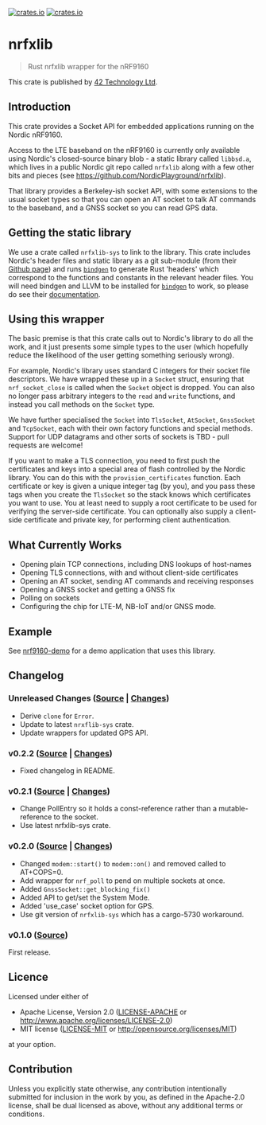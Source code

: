 [![crates.io](https://img.shields.io/crates/d/nrfxlib.svg)](https://crates.io/crates/nrfxlib)
[![crates.io](https://img.shields.io/crates/v/nrfxlib.svg)](https://crates.io/crates/nrfxlib)

# nrfxlib

> Rust nrfxlib wrapper for the nRF9160

This crate is published by [42 Technology Ltd](https://www.42technology.com).

## Introduction

This crate provides a Socket API for embedded applications running on the
Nordic nRF9160.

Access to the LTE baseband on the nRF9160 is currently only available using
Nordic's closed-source binary blob - a static library called `libbsd.a`, which
lives in a public Nordic git repo called `nrfxlib` along with a few other bits
and pieces (see https://github.com/NordicPlayground/nrfxlib).

That library provides a Berkeley-ish socket API, with some extensions to the
usual socket types so that you can open an AT socket to talk AT commands to the
baseband, and a GNSS socket so you can read GPS data.

## Getting the static library

We use a crate called `nrfxlib-sys` to link to the library. This crate
includes Nordic's header files and static library as a git sub-module (from
their [Github page](https://github.com/NordicPlayground/nrfxlib)) and runs
[`bindgen`] to generate Rust 'headers' which correspond to the functions and
constants in the relevant header files. You will need bindgen and LLVM to
be installed for [`bindgen`] to work, so please do see their
[documentation](https://github.com/rust-lang/rust-bindgen).

[`bindgen`]: https://crates.io/crates/bindgen

## Using this wrapper

The basic premise is that this crate calls out to Nordic's library to do all
the work, and it just presents some simple types to the user (which hopefully
reduce the likelihood of the user getting something seriously wrong).

For example, Nordic's library uses standard C integers for their socket file
descriptors. We have wrapped these up in a `Socket` struct, ensuring that
`nrf_socket_close` is called when the `Socket` object is dropped. You can also
no longer pass arbitrary integers to the `read` and `write` functions, and
instead you call methods on the `Socket` type.

We have further specialised the `Socket` into `TlsSocket`, `AtSocket`,
`GnssSocket` and `TcpSocket`, each with their own factory functions and
special methods. Support for UDP datagrams and other sorts of sockets is TBD -
pull requests are welcome!

If you want to make a TLS connection, you need to first push the certificates
and keys into a special area of flash controlled by the Nordic library. You
can do this with the `provision_certificates` function. Each certificate or
key is given a unique integer tag (by you), and you pass these tags when you
create the `TlsSocket` so the stack knows which certificates you want to use.
You at least need to supply a root certificate to be used for verifying the
server-side certificate. You can optionally also supply a client-side
certificate and private key, for performing client authentication.

## What Currently Works

* Opening plain TCP connections, including DNS lookups of host-names
* Opening TLS connections, with and without client-side certificates
* Opening an AT socket, sending AT commands and receiving responses
* Opening a GNSS socket and getting a GNSS fix
* Polling on sockets
* Configuring the chip for LTE-M, NB-IoT and/or GNSS mode.

## Example

See [nrf9160-demo](https://github.com/42-technology-ltd/nrf9160-demo) for a demo application that uses this library.

## Changelog

### Unreleased Changes ([Source](https://github.com/42-technology-ltd/nrfxlib/tree/master) | [Changes](https://github.com/42-technology-ltd/nrfxlib/compare/v0.2.2...master))

* Derive `clone` for `Error`.
* Update to latest `nrxflib-sys` crate.
* Update wrappers for updated GPS API.

### v0.2.2 ([Source](https://github.com/42-technology-ltd/nrfxlib/tree/v0.2.2) | [Changes](https://github.com/42-technology-ltd/nrfxlib/compare/v0.2.1...v0.2.2))

* Fixed changelog in README.

### v0.2.1 ([Source](https://github.com/42-technology-ltd/nrfxlib/tree/v0.2.1) | [Changes](https://github.com/42-technology-ltd/nrfxlib/compare/v0.2.0...v0.2.1))

* Change PollEntry so it holds a const-reference rather than a mutable-reference to the socket.
* Use latest nrfxlib-sys crate.

### v0.2.0 ([Source](https://github.com/42-technology-ltd/nrfxlib/tree/v0.2.0) | [Changes](https://github.com/42-technology-ltd/nrfxlib/compare/v0.1.0...v0.2.0))

* Changed `modem::start()` to `modem::on()` and removed called to AT+COPS=0.
* Add wrapper for `nrf_poll` to pend on multiple sockets at once.
* Added `GnssSocket::get_blocking_fix()`
* Added API to get/set the System Mode.
* Added 'use_case' socket option for GPS.
* Use git version of `nrfxlib-sys` which has a cargo-5730 workaround.

### v0.1.0 ([Source](https://github.com/42-technology-ltd/nrfxlib/tree/v0.1.0))

First release.

## Licence

Licensed under either of

* Apache License, Version 2.0 ([LICENSE-APACHE](LICENSE-APACHE) or http://www.apache.org/licenses/LICENSE-2.0)
* MIT license ([LICENSE-MIT](LICENSE-MIT) or http://opensource.org/licenses/MIT)

at your option.

## Contribution

Unless you explicitly state otherwise, any contribution intentionally
submitted for inclusion in the work by you, as defined in the Apache-2.0
license, shall be dual licensed as above, without any additional terms or
conditions.
